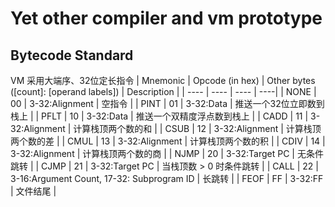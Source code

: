 # Yet other compiler and vm prototype
## Bytecode Standard
VM 采用大端序、32位定长指令
| Mnemonic | Opcode (in hex) | Other bytes ([count]: [operand labels]) | Description |
| ---- | ---- | ---- | ----|
| NONE | 00 | 3-32:Alignment | 空指令 |
| PINT | 01 | 3-32:Data | 推送一个32位立即数到栈上 |
| PFLT | 10 | 3-32:Data | 推送一个双精度浮点数到栈上 |
| CADD | 11 | 3-32:Alignment | 计算栈顶两个数的和 |
| CSUB | 12 | 3-32:Alignment | 计算栈顶两个数的差 |
| CMUL | 13 | 3-32:Alignment | 计算栈顶两个数的积 |
| CDIV | 14 | 3-32:Alignment | 计算栈顶两个数的商 |
| NJMP | 20 | 3-32:Target PC | 无条件跳转 |
| CJMP | 21 | 3-32:Target PC | 当栈顶数 > 0 时条件跳转 |
| CALL | 22 | 3-16:Argument Count, 17-32: Subprogram ID | 长跳转 |
| FEOF | FF | 3-32:FF | 文件结尾 |
